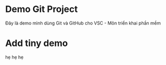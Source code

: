# Demo Git Project
Đây là demo mình dùng Git và GitHub cho VSC - Môn triển khai phần mềm
# Add tiny demo 
hẹ hẹ hẹ